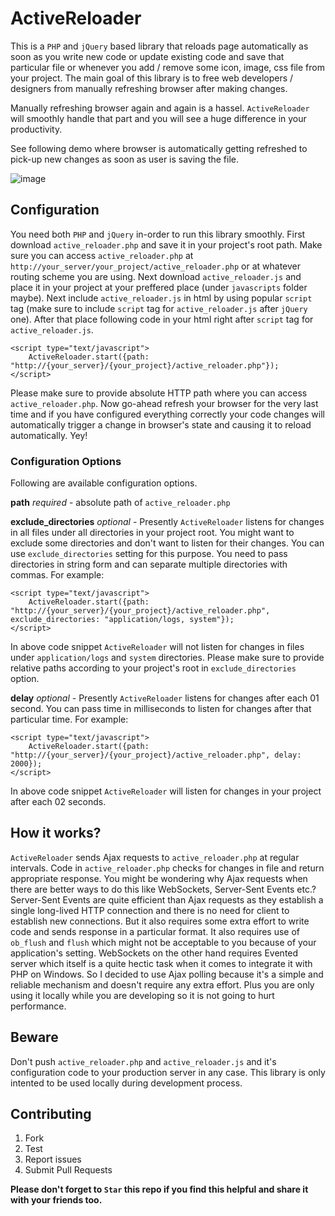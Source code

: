 ActiveReloader
===============

This is a `PHP` and `jQuery` based library that reloads page automatically as soon as you write new code or update existing code and save that particular file or whenever you add / remove some icon, image, css file from your project. The main goal of this library is to free web developers / designers from manually refreshing browser after making changes.

Manually refreshing browser again and again is a hassel. `ActiveReloader` will smoothly handle that part and you will see a huge difference in your productivity.

See following demo where browser is automatically getting refreshed to pick-up new changes as soon as user is saving the file.

![image](https://cloud.githubusercontent.com/assets/1183802/5170676/44e48988-7433-11e4-9f5f-5231ca17a5fb.gif)

## Configuration

You need both `PHP` and `jQuery` in-order to run this library smoothly. First download `active_reloader.php` and save it in your project's root path. Make sure you can access `active_reloader.php` at `http://your_server/your_project/active_reloader.php` or at whatever routing scheme you are using. Next download `active_reloader.js` and place it in your project at your preffered place (under `javascripts` folder maybe). Next include `active_reloader.js` in html by using popular `script` tag (make sure to include `script` tag for `active_reloader.js` after `jQuery` one). After that place following code in your html right after `script` tag for `active_reloader.js`.

	<script type="text/javascript">
		ActiveReloader.start({path: "http://{your_server}/{your_project}/active_reloader.php"});
	</script>
	
Please make sure to provide absolute HTTP path where you can access `active_reloader.php`. Now go-ahead refresh your browser for the very last time and if you have configured everything correctly your code changes will automatically trigger a change in browser's state and causing it to reload automatically. Yey!

### Configuration Options

Following are available configuration options.

**path** *required* - absolute path of `active_reloader.php`

**exclude_directories** *optional* - Presently `ActiveReloader` listens for changes in all files under all directories in your project root. You might want to exclude some directories and don't want to listen for their changes. You can use `exclude_directories` setting for this purpose. You need to pass directories in string form and can separate multiple directories with commas. For example:

	<script type="text/javascript">
		ActiveReloader.start({path: "http://{your_server}/{your_project}/active_reloader.php", exclude_directories: "application/logs, system"});
	</script>
	
In above code snippet `ActiveReloader` will not listen for changes in files under `application/logs` and `system` directories. Please make sure to provide relative paths according to your project's root in `exclude_directories` option.

**delay** *optional* - Presently `ActiveReloader` listens for changes after each 01 second. You can pass time in milliseconds to listen for changes after that particular time. For example:

	<script type="text/javascript">
		ActiveReloader.start({path: "http://{your_server}/{your_project}/active_reloader.php", delay: 2000});
	</script>
	
In above code snippet `ActiveReloader` will listen for changes in your project after each 02 seconds.

## How it works?

`ActiveReloader` sends Ajax requests to `active_reloader.php` at regular intervals. Code in `active_reloader.php` checks for changes in file and return appropriate response. You might be wondering why Ajax requests when there are better ways to do this like WebSockets, Server-Sent Events etc.? Server-Sent Events are quite efficient than Ajax requests as they establish a single long-lived HTTP connection and there is no need for client to establish new connections. But it also requires some extra effort to write code and sends response in a particular format. It also requires use of `ob_flush` and `flush` which might not be acceptable to you because of your application's setting. WebSockets on the other hand requires Evented server which itself is a quite hectic task when it comes to integrate it with PHP on Windows. So I decided to use Ajax polling because it's a simple and reliable mechanism and doesn't require any extra effort. Plus you are only using it locally while you are developing so it is not going to hurt performance.

## Beware

Don't push `active_reloader.php` and `active_reloader.js` and it's configuration code to your production server in any case. This library is only intented to be used locally during development process.

## Contributing

1. Fork
2. Test
3. Report issues
4. Submit Pull Requests

**Please don't forget to `Star` this repo if you find this helpful and share it with your friends too.**

